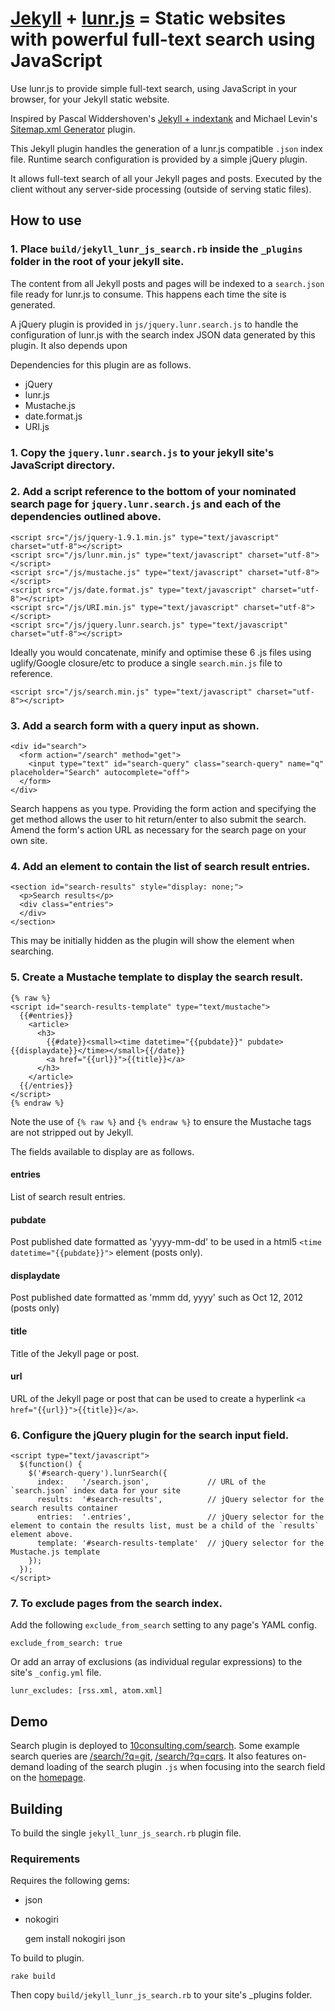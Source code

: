 # [Jekyll](http://jekyllrb.com/) + [lunr.js](http://lunrjs.com/) = Static websites with powerful full-text search using JavaScript

Use lunr.js to provide simple full-text search, using JavaScript in your browser, for your Jekyll static website.

Inspired by Pascal Widdershoven's [Jekyll + indextank](https://github.com/PascalW/jekyll_indextank) and Michael Levin's [Sitemap.xml Generator](https://github.com/kinnetica/jekyll-plugins) plugin.

This Jekyll plugin handles the generation of a lunr.js compatible `.json` index file. Runtime search configuration is provided by a simple jQuery plugin.

It allows full-text search of all your Jekyll pages and posts. Executed by the client without any server-side processing (outside of serving static files).

## How to use

### 1. Place `build/jekyll_lunr_js_search.rb` inside the `_plugins` folder in the root of your jekyll site.

The content from all Jekyll posts and pages will be indexed to a `search.json` file ready for lunr.js to consume. This happens each time the site is generated.

A jQuery plugin is provided in `js/jquery.lunr.search.js` to handle the configuration of lunr.js with the search index JSON data generated by this plugin.
It also depends upon

Dependencies for this plugin are as follows.

* jQuery
* lunr.js
* Mustache.js
* date.format.js
* URI.js

### 1. Copy the `jquery.lunr.search.js` to your jekyll site's JavaScript directory.

### 2. Add a script reference to the bottom of your nominated search page for `jquery.lunr.search.js` and each of the dependencies outlined above.

    <script src="/js/jquery-1.9.1.min.js" type="text/javascript" charset="utf-8"></script>
    <script src="/js/lunr.min.js" type="text/javascript" charset="utf-8"></script>
    <script src="/js/mustache.js" type="text/javascript" charset="utf-8"></script>
    <script src="/js/date.format.js" type="text/javascript" charset="utf-8"></script>
    <script src="/js/URI.min.js" type="text/javascript" charset="utf-8"></script>
    <script src="/js/jquery.lunr.search.js" type="text/javascript" charset="utf-8"></script>
    
Ideally you would concatenate, minify and optimise these 6 .js files using uglify/Google closure/etc to produce a single `search.min.js` file to reference.

    <script src="/js/search.min.js" type="text/javascript" charset="utf-8"></script>

### 3. Add a search form with a query input as shown.

    <div id="search">
      <form action="/search" method="get">
        <input type="text" id="search-query" class="search-query" name="q" placeholder="Search" autocomplete="off">
      </form>
    </div>

Search happens as you type. Providing the form action and specifying the get method allows the user to hit return/enter to also submit the search.
Amend the form's action URL as necessary for the search page on your own site.

### 4. Add an element to contain the list of search result entries.

    <section id="search-results" style="display: none;">
      <p>Search results</p>
      <div class="entries">
      </div>
    </section>

This may be initially hidden as the plugin will show the element when searching.

### 5. Create a Mustache template to display the search result.

    {% raw %}
    <script id="search-results-template" type="text/mustache">
      {{#entries}}
        <article>
          <h3>
            {{#date}}<small><time datetime="{{pubdate}}" pubdate>{{displaydate}}</time></small>{{/date}}
            <a href="{{url}}">{{title}}</a>
          </h3>
        </article>
      {{/entries}}
    </script>
    {% endraw %}

Note the use of `{% raw %}` and `{% endraw %}` to ensure the Mustache tags are not stripped out by Jekyll.

The fields available to display are as follows.

#### entries
List of search result entries.
#### pubdate
Post published date formatted as 'yyyy-mm-dd' to be used in a html5 `<time datetime="{{pubdate}}">` element (posts only).
#### displaydate
Post published date formatted as 'mmm dd, yyyy' such as Oct 12, 2012 (posts only)
#### title
Title of the Jekyll page or post.
#### url
URL of the Jekyll page or post that can be used to create a hyperlink `<a href="{{url}}">{{title}}</a>`.

### 6. Configure the jQuery plugin for the search input field.

    <script type="text/javascript">
      $(function() {
        $('#search-query').lunrSearch({
          index:    '/search.json',             // URL of the `search.json` index data for your site
          results:  '#search-results',          // jQuery selector for the search results container
          entries:  '.entries',                 // jQuery selector for the element to contain the results list, must be a child of the `results` element above.
          template: '#search-results-template'  // jQuery selector for the Mustache.js template
        });
      });
    </script>

### 7. To exclude pages from the search index.

Add the following `exclude_from_search` setting to any page's YAML config. 

    exclude_from_search: true

Or add an array of exclusions (as individual regular expressions) to the site's `_config.yml` file.
    
    lunr_excludes: [rss.xml, atom.xml]

## Demo

Search plugin is deployed to [10consulting.com/search](http://10consulting.com/search/).
Some example search queries are [/search/?q=git](http://10consulting.com/search/?q=git), [/search/?q=cqrs](http://10consulting.com/search/?q=cqrs).
It also features on-demand loading of the search plugin `.js` when focusing into the search field on the [homepage](http://10consulting.com/).

## Building

To build the single `jekyll_lunr_js_search.rb` plugin file.

### Requirements

Requires the following gems:

* json
* nokogiri

    gem install nokogiri json

To build to plugin.

    rake build

Then copy `build/jekyll_lunr_js_search.rb` to your site's _plugins folder.
